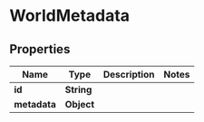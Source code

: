 

# WorldMetadata


## Properties

Name | Type | Description | Notes
------------ | ------------- | ------------- | -------------
**id** | **String** |  | 
**metadata** | **Object** |  | 



